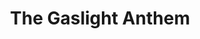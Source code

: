 ---
title: "The Gaslight Anthem"
summary: "American rock band from New Brunswick, New Jersey, formed in 2006. The band consists of Brian Fallon Alex Rosamilia Alex Levine Benny Horowitz ."
image: "the-gaslight-anthem.jpg"
---